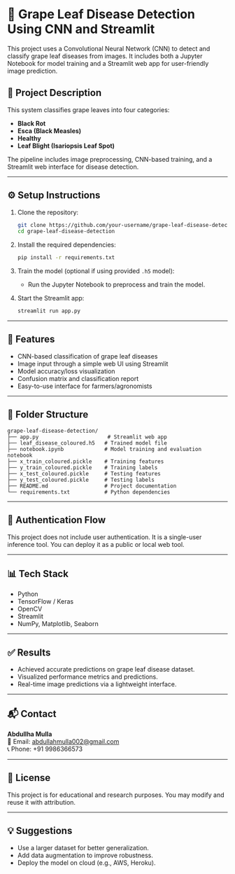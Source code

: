 # 🍇 Grape Leaf Disease Detection Using CNN and Streamlit

This project uses a Convolutional Neural Network (CNN) to detect and classify grape leaf diseases from images. It includes both a Jupyter Notebook for model training and a Streamlit web app for user-friendly image prediction.

## 📌 Project Description

This system classifies grape leaves into four categories:

- **Black Rot**
- **Esca (Black Measles)**
- **Healthy**
- **Leaf Blight (Isariopsis Leaf Spot)**

The pipeline includes image preprocessing, CNN-based training, and a Streamlit web interface for disease detection.

---

## ⚙️ Setup Instructions

1. Clone the repository:
   ```bash
   git clone https://github.com/your-username/grape-leaf-disease-detection.git
   cd grape-leaf-disease-detection
   ```

2. Install the required dependencies:
   ```bash
   pip install -r requirements.txt
   ```

3. Train the model (optional if using provided `.h5` model):
   - Run the Jupyter Notebook to preprocess and train the model.

4. Start the Streamlit app:
   ```bash
   streamlit run app.py
   ```

---

## 🚀 Features

- CNN-based classification of grape leaf diseases
- Image input through a simple web UI using Streamlit
- Model accuracy/loss visualization
- Confusion matrix and classification report
- Easy-to-use interface for farmers/agronomists

---

## 📁 Folder Structure

```
grape-leaf-disease-detection/
├── app.py                      # Streamlit web app
├── leaf_disease_coloured.h5   # Trained model file
├── notebook.ipynb             # Model training and evaluation notebook
├── x_train_coloured.pickle    # Training features
├── y_train_coloured.pickle    # Training labels
├── x_test_coloured.pickle     # Testing features
├── y_test_coloured.pickle     # Testing labels
├── README.md                  # Project documentation
└── requirements.txt           # Python dependencies
```

---

## 🔐 Authentication Flow

This project does not include user authentication. It is a single-user inference tool. You can deploy it as a public or local web tool.

---

## 📊 Tech Stack

- Python
- TensorFlow / Keras
- OpenCV
- Streamlit
- NumPy, Matplotlib, Seaborn

---

## ✅ Results

- Achieved accurate predictions on grape leaf disease dataset.
- Visualized performance metrics and predictions.
- Real-time image predictions via a lightweight interface.

---

## 📬 Contact

**Abdullha Mulla**  
📧 Email: [abdullahmulla002@gmail.com](mailto:abdullahmulla002@gmail.com)  
📞 Phone: +91 9986366573

---

## 📄 License

This project is for educational and research purposes. You may modify and reuse it with attribution.

---

## 💡 Suggestions

- Use a larger dataset for better generalization.
- Add data augmentation to improve robustness.
- Deploy the model on cloud (e.g., AWS, Heroku).
